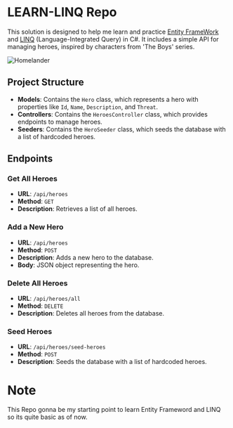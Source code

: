 # LEARN-LINQ Repo

This solution is designed to help me learn and practice [Entity FrameWork](https://learn.microsoft.com/en-us/aspnet/entity-framework) and [LINQ](https://learn.microsoft.com/en-us/dotnet/csharp/linq/) (Language-Integrated Query) in C#. It includes a simple API for managing heroes, inspired by characters from 'The Boys' series.

  ![Homelander](https://i.giphy.com/media/v1.Y2lkPTc5MGI3NjExcG9jYjFrbzR2YWVtN2d1YXNvaTFyZnRjazQ2Njc3Z2VhNWp2MzZnZSZlcD12MV9pbnRlcm5hbF9naWZfYnlfaWQmY3Q9dg/KMikhPf3RV7pRAJ1YW/giphy.gif)


## Project Structure

- **Models**: Contains the `Hero` class, which represents a hero with properties like `Id`, `Name`, `Description`, and `Threat`.
- **Controllers**: Contains the `HeroesController` class, which provides endpoints to manage heroes.
- **Seeders**: Contains the `HeroSeeder` class, which seeds the database with a list of hardcoded heroes.

## Endpoints

### Get All Heroes

- **URL**: `/api/heroes`
- **Method**: `GET`
- **Description**: Retrieves a list of all heroes.

### Add a New Hero

- **URL**: `/api/heroes`
- **Method**: `POST`
- **Description**: Adds a new hero to the database.
- **Body**: JSON object representing the hero.

### Delete All Heroes

- **URL**: `/api/heroes/all`
- **Method**: `DELETE`
- **Description**: Deletes all heroes from the database.

### Seed Heroes

- **URL**: `/api/heroes/seed-heroes`
- **Method**: `POST`
- **Description**: Seeds the database with a list of hardcoded heroes.


# Note
This Repo gonna be my starting point to learn Entity Frameword and LINQ so its quite basic as of now.